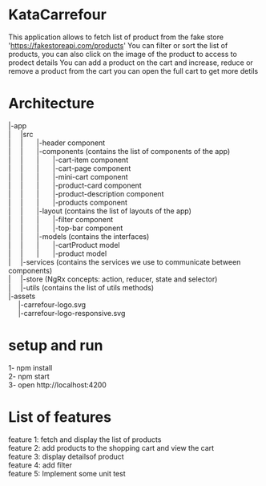 # KataCarrefour
This application allows to fetch list of product from the fake store 'https://fakestoreapi.com/products' 
You can filter or sort the list of products, you can also click on the image of the product to access to prodect details
You can add a product on the cart and increase, reduce or remove a product from the cart
you can open the full cart to get more detils
# Architecture
|-app<br />
|&nbsp; &nbsp; &nbsp;|src<br />
|&nbsp; &nbsp; &nbsp;|&nbsp; &nbsp; &nbsp; &nbsp;|-header component<br />
|&nbsp; &nbsp; &nbsp;|&nbsp; &nbsp; &nbsp; &nbsp;|-components (contains the list of components of the app)<br />
|&nbsp; &nbsp; &nbsp;|&nbsp; &nbsp; &nbsp; &nbsp;|&nbsp; &nbsp; &nbsp; &nbsp;|-cart-item component<br />
|&nbsp; &nbsp; &nbsp;|&nbsp; &nbsp; &nbsp; &nbsp;|&nbsp; &nbsp; &nbsp; &nbsp;|-cart-page component<br />
|&nbsp; &nbsp; &nbsp;|&nbsp; &nbsp; &nbsp; &nbsp;|&nbsp; &nbsp; &nbsp; &nbsp;|-mini-cart component<br />
|&nbsp; &nbsp; &nbsp;|&nbsp; &nbsp; &nbsp; &nbsp;|&nbsp; &nbsp; &nbsp; &nbsp;|-product-card component<br />
|&nbsp; &nbsp; &nbsp;|&nbsp; &nbsp; &nbsp; &nbsp;|&nbsp; &nbsp; &nbsp; &nbsp;|-product-description component<br />
|&nbsp; &nbsp; &nbsp;|&nbsp; &nbsp; &nbsp; &nbsp;|&nbsp; &nbsp; &nbsp; &nbsp;|-products component<br />
|&nbsp; &nbsp; &nbsp;|&nbsp; &nbsp; &nbsp; &nbsp;|-layout (contains the list of layouts of the app)<br />
|&nbsp; &nbsp; &nbsp;|&nbsp; &nbsp; &nbsp; &nbsp;|&nbsp; &nbsp; &nbsp; &nbsp;|-filter component<br />
|&nbsp; &nbsp; &nbsp;|&nbsp; &nbsp; &nbsp; &nbsp;|&nbsp; &nbsp; &nbsp; &nbsp;|-top-bar component<br />
|&nbsp; &nbsp; &nbsp;|&nbsp; &nbsp; &nbsp; &nbsp;|-models (contains the interfaces)<br />
|&nbsp; &nbsp; &nbsp;|&nbsp; &nbsp; &nbsp; &nbsp;|&nbsp; &nbsp; &nbsp; &nbsp;|-cartProduct model<br />
|&nbsp; &nbsp; &nbsp;|&nbsp; &nbsp; &nbsp; &nbsp;|&nbsp; &nbsp; &nbsp; &nbsp;|-product model<br />
|&nbsp; &nbsp; &nbsp;|-services (contains the services we use to communicate between components)<br />
|&nbsp; &nbsp; &nbsp;|-store (NgRx concepts: action, reducer, state and selector)<br />
|&nbsp; &nbsp; &nbsp;|-utils (contains the list of utils methods)<br />
|-assets<br />
&nbsp; &nbsp; &nbsp;|-carrefour-logo.svg<br />
&nbsp; &nbsp; &nbsp;|-carrefour-logo-responsive.svg<br />


# setup and run
1- npm install<br />
2- npm start<br />
3- open http://localhost:4200<br />

# List of features

feature 1: fetch and display the list of products<br />
feature 2: add products to the shopping cart and view the cart<br />
feature 3: display detailsof product<br />
feature 4: add filter<br />
feature 5: Implement some unit test<br />
